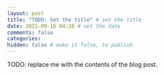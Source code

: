 ```yaml
---
layout: post
title: "TODO: Set the title" # set the title
date: 2021-09-16 04:20 # set the date
comments: false
categories:
hidden: false # make it false, to publish
---
```


TODO: replace me with the contents of the blog post.